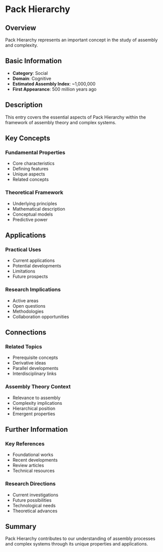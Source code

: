 # Pack Hierarchy

## Overview

Pack Hierarchy represents an important concept in the study of assembly and complexity.

## Basic Information

- **Category**: Social
- **Domain**: Cognitive
- **Estimated Assembly Index**: ~1,000,000
- **First Appearance**: 500 million years ago

## Description

This entry covers the essential aspects of Pack Hierarchy within the framework of assembly theory and complex systems.

## Key Concepts

### Fundamental Properties
- Core characteristics
- Defining features
- Unique aspects
- Related concepts

### Theoretical Framework
- Underlying principles
- Mathematical description
- Conceptual models
- Predictive power

## Applications

### Practical Uses
- Current applications
- Potential developments
- Limitations
- Future prospects

### Research Implications
- Active areas
- Open questions
- Methodologies
- Collaboration opportunities

## Connections

### Related Topics
- Prerequisite concepts
- Derivative ideas
- Parallel developments
- Interdisciplinary links

### Assembly Theory Context
- Relevance to assembly
- Complexity implications
- Hierarchical position
- Emergent properties

## Further Information

### Key References
- Foundational works
- Recent developments
- Review articles
- Technical resources

### Research Directions
- Current investigations
- Future possibilities
- Technological needs
- Theoretical advances

## Summary

Pack Hierarchy contributes to our understanding of assembly processes and complex systems through its unique properties and applications.
